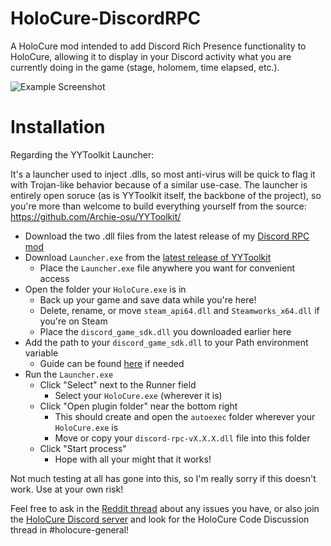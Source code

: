# HoloCure-DiscordRPC
A HoloCure mod intended to add Discord Rich Presence functionality to HoloCure, allowing it to display in your Discord activity what you are currently doing in the game (stage, holomem, time elapsed, etc.).

![Example Screenshot](https://i.imgur.com/OCGviId.png)

# Installation

Regarding the YYToolkit Launcher:

It's a launcher used to inject .dlls, so most anti-virus will be quick to flag it with Trojan-like behavior because of a similar use-case. The launcher is entirely open soruce (as is YYToolkit itself, the backbone of the project), so you're more than welcome to build everything yourself from the source: https://github.com/Archie-osu/YYToolkit/

- Download the two .dll files from the latest release of my [Discord RPC mod](https://github.com/mashirochan/HoloCure-DiscordRPC/releases/latest)
- Download `Launcher.exe` from the [latest release of YYToolkit](https://github.com/Archie-osu/YYToolkit/releases/latest)
  - Place the `Launcher.exe` file anywhere you want for convenient access
- Open the folder your `HoloCure.exe` is in
  - Back up your game and save data while you're here!
  - Delete, rename, or move `steam_api64.dll` and `Steamworks_x64.dll` if you're on Steam
  - Place the `discord_game_sdk.dll` you downloaded earlier here
- Add the path to your `discord_game_sdk.dll` to your Path environment variable
  - Guide can be found [here](https://www.imatest.com/support/docs/23-1/editing-system-environment-variables/#Windows) if needed
- Run the `Launcher.exe`
  - Click "Select" next to the Runner field
    - Select your `HoloCure.exe` (wherever it is)
  - Click "Open plugin folder" near the bottom right
    - This should create and open the `autoexec` folder wherever your `HoloCure.exe` is
    - Move or copy your `discord-rpc-vX.X.X.dll` file into this folder
  - Click "Start process"
    - Hope with all your might that it works!

Not much testing at all has gone into this, so I'm really sorry if this doesn't work. Use at your own risk!

Feel free to ask in the [Reddit thread](https://www.reddit.com/r/holocure/comments/16l5wru/discord_rich_presence_mod_release/) about any issues you have, or also join the [HoloCure Discord server](https://discord.gg/holocure) and look for the HoloCure Code Discussion thread in #holocure-general!
